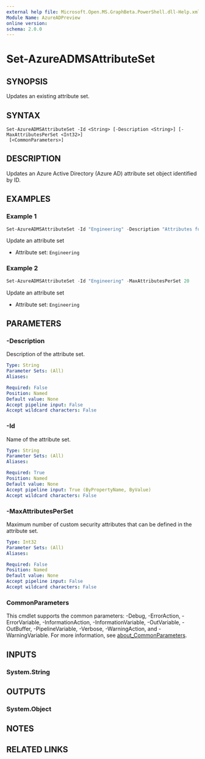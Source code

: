 ```yaml
---
external help file: Microsoft.Open.MS.GraphBeta.PowerShell.dll-Help.xml
Module Name: AzureADPreview
online version:
schema: 2.0.0
---
```


# Set-AzureADMSAttributeSet

## SYNOPSIS
Updates an existing attribute set.

## SYNTAX

```
Set-AzureADMSAttributeSet -Id <String> [-Description <String>] [-MaxAttributesPerSet <Int32>]
 [<CommonParameters>]
```

## DESCRIPTION
Updates an Azure Active Directory (Azure AD) attribute set object identified by ID.

## EXAMPLES

### Example 1
```powershell
Set-AzureADMSAttributeSet -Id "Engineering" -Description "Attributes for cloud engineering team"
```

Update an attribute set

- Attribute set: `Engineering`

### Example 2
```powershell
Set-AzureADMSAttributeSet -Id "Engineering" -MaxAttributesPerSet 20
```

Update an attribute set

- Attribute set: `Engineering`

## PARAMETERS

### -Description
Description of the attribute set.

```yaml
Type: String
Parameter Sets: (All)
Aliases:

Required: False
Position: Named
Default value: None
Accept pipeline input: False
Accept wildcard characters: False
```

### -Id
Name of the attribute set.

```yaml
Type: String
Parameter Sets: (All)
Aliases:

Required: True
Position: Named
Default value: None
Accept pipeline input: True (ByPropertyName, ByValue)
Accept wildcard characters: False
```

### -MaxAttributesPerSet
Maximum number of custom security attributes that can be defined in the attribute set.

```yaml
Type: Int32
Parameter Sets: (All)
Aliases:

Required: False
Position: Named
Default value: None
Accept pipeline input: False
Accept wildcard characters: False
```

### CommonParameters
This cmdlet supports the common parameters: -Debug, -ErrorAction, -ErrorVariable, -InformationAction, -InformationVariable, -OutVariable, -OutBuffer, -PipelineVariable, -Verbose, -WarningAction, and -WarningVariable. For more information, see [about_CommonParameters](http://go.microsoft.com/fwlink/?LinkID=113216).

## INPUTS

### System.String

## OUTPUTS

### System.Object
## NOTES

## RELATED LINKS

